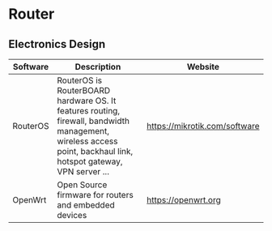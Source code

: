 # Router

## Electronics Design

| Software | Description                                                                                     | Website                       |
| -------- | ----------------------------------------------------------------------------------------------- | ----------------------------- |
| RouterOS | RouterOS is RouterBOARD hardware OS. It features routing, firewall, bandwidth management, wireless access point, backhaul link, hotspot gateway, VPN server ... | https://mikrotik.com/software |
| OpenWrt  | Open Source firmware for routers and embedded devices | https://openwrt.org |

